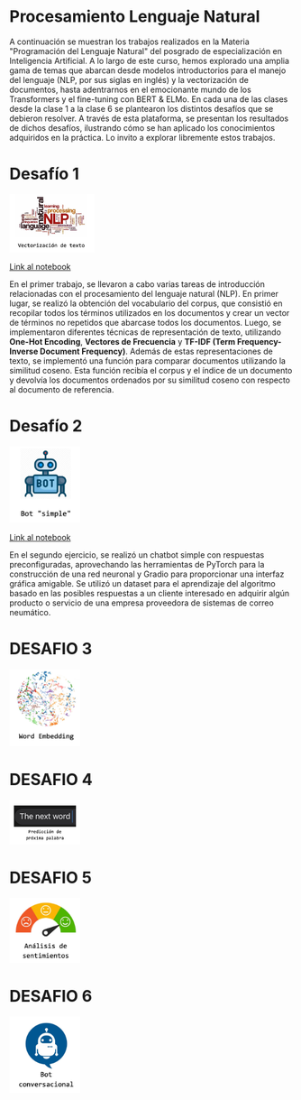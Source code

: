 # Procesamiento Lenguaje Natural

A continuación se muestran los trabajos realizados en la Materia "Programación del Lenguaje Natural" del posgrado de especialización en Inteligencia Artificial. A lo largo de este curso, hemos explorado una amplia gama de temas que abarcan desde modelos introductorios para el manejo del lenguaje (NLP, por sus siglas en inglés) y la vectorización de documentos, hasta adentrarnos en el emocionante mundo de los Transformers y el fine-tuning con BERT & ELMo. En cada una de las clases desde la clase 1 a la clase 6 se plantearon los distintos desafíos que se debieron resolver. A través de esta plataforma, se presentan los resultados de dichos desafíos, ilustrando cómo se han aplicado los conocimientos adquiridos en la práctica. Lo invito a explorar libremente estos trabajos.

# Desafío 1

<img src="img/desafio1_img.jpg" width="30%" height="30%">

[Link al notebook](https://github.com/LucianoSmith/RCS/blob/main/desafio_1/desafio_1.ipynb)

En el primer trabajo, se llevaron a cabo varias tareas de introducción relacionadas con el procesamiento del lenguaje natural (NLP). En primer lugar, se realizó la obtención del vocabulario del corpus, que consistió en recopilar todos los términos utilizados en los documentos y crear un vector de términos no repetidos que abarcase todos los documentos. Luego, se implementaron diferentes técnicas de representación de texto, utilizando **One-Hot Encoding**, **Vectores de Frecuencia** y 
**TF-IDF (Term Frequency-Inverse Document Frequency)**. Además de estas representaciones de texto, se implementó una función para comparar documentos utilizando la similitud coseno. Esta función recibía el corpus y el índice de un documento y devolvía los documentos ordenados por su similitud coseno con respecto al documento de referencia. 

# Desafío 2

<img src="img/desafio2_img.jpg" width="25%" height="25%">

[Link al notebook](https://github.com/LucianoSmith/RCS/blob/main/desafio_2/2b%20-%20bot.ipynb)

En el segundo ejercicio, se realizó un chatbot simple con respuestas preconfiguradas, aprovechando las  herramientas de PyTorch para la construcción de una red neuronal y Gradio para proporcionar una interfaz gráfica amigable. Se utilizó un dataset para el aprendizaje del algoritmo basado en las posibles respuestas a un cliente interesado en adquirir algún producto o servicio de una empresa proveedora de sistemas de correo neumático.

# DESAFIO 3

<img src="img/desafio3_img.jpg" width="25%" height="25%">


# DESAFIO 4

<img src="img/desafio4_img.jpg" width="25%" height="25%">


# DESAFIO 5

<img src="img/desafio5_img.jpg" width="25%" height="25%">


# DESAFIO 6

<img src="img/desafio6_img.jpg" width="25%" height="25%">
